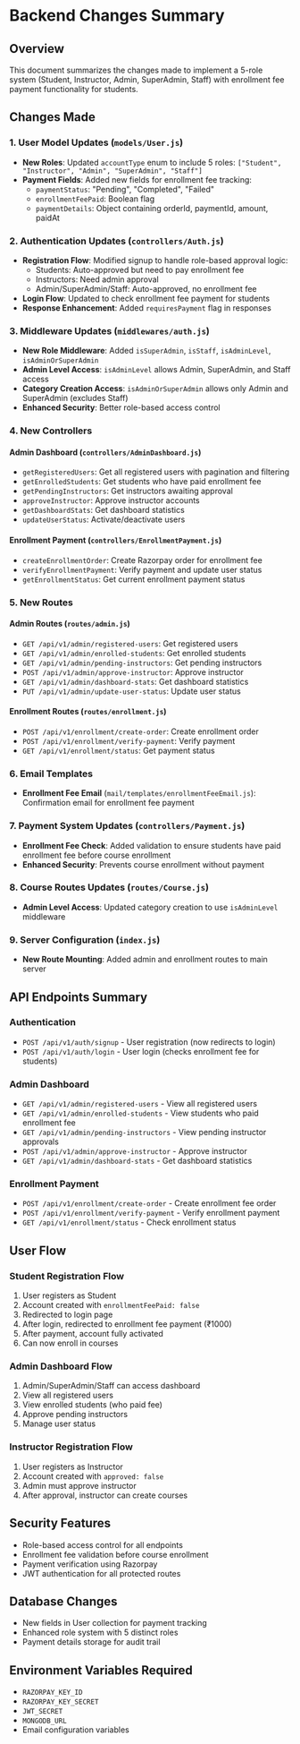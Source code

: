 # Backend Changes Summary

## Overview
This document summarizes the changes made to implement a 5-role system (Student, Instructor, Admin, SuperAdmin, Staff) with enrollment fee payment functionality for students.

## Changes Made

### 1. User Model Updates (`models/User.js`)
- **New Roles**: Updated `accountType` enum to include 5 roles: `["Student", "Instructor", "Admin", "SuperAdmin", "Staff"]`
- **Payment Fields**: Added new fields for enrollment fee tracking:
  - `paymentStatus`: "Pending", "Completed", "Failed"
  - `enrollmentFeePaid`: Boolean flag
  - `paymentDetails`: Object containing orderId, paymentId, amount, paidAt

### 2. Authentication Updates (`controllers/Auth.js`)
- **Registration Flow**: Modified signup to handle role-based approval logic:
  - Students: Auto-approved but need to pay enrollment fee
  - Instructors: Need admin approval
  - Admin/SuperAdmin/Staff: Auto-approved, no enrollment fee
- **Login Flow**: Updated to check enrollment fee payment for students
- **Response Enhancement**: Added `requiresPayment` flag in responses

### 3. Middleware Updates (`middlewares/auth.js`)
- **New Role Middleware**: Added `isSuperAdmin`, `isStaff`, `isAdminLevel`, `isAdminOrSuperAdmin`
- **Admin Level Access**: `isAdminLevel` allows Admin, SuperAdmin, and Staff access
- **Category Creation Access**: `isAdminOrSuperAdmin` allows only Admin and SuperAdmin (excludes Staff)
- **Enhanced Security**: Better role-based access control

### 4. New Controllers

#### Admin Dashboard (`controllers/AdminDashboard.js`)
- `getRegisteredUsers`: Get all registered users with pagination and filtering
- `getEnrolledStudents`: Get students who have paid enrollment fee
- `getPendingInstructors`: Get instructors awaiting approval
- `approveInstructor`: Approve instructor accounts
- `getDashboardStats`: Get dashboard statistics
- `updateUserStatus`: Activate/deactivate users

#### Enrollment Payment (`controllers/EnrollmentPayment.js`)
- `createEnrollmentOrder`: Create Razorpay order for enrollment fee
- `verifyEnrollmentPayment`: Verify payment and update user status
- `getEnrollmentStatus`: Get current enrollment payment status

### 5. New Routes

#### Admin Routes (`routes/admin.js`)
- `GET /api/v1/admin/registered-users`: Get registered users
- `GET /api/v1/admin/enrolled-students`: Get enrolled students
- `GET /api/v1/admin/pending-instructors`: Get pending instructors
- `POST /api/v1/admin/approve-instructor`: Approve instructor
- `GET /api/v1/admin/dashboard-stats`: Get dashboard statistics
- `PUT /api/v1/admin/update-user-status`: Update user status

#### Enrollment Routes (`routes/enrollment.js`)
- `POST /api/v1/enrollment/create-order`: Create enrollment order
- `POST /api/v1/enrollment/verify-payment`: Verify payment
- `GET /api/v1/enrollment/status`: Get payment status

### 6. Email Templates
- **Enrollment Fee Email** (`mail/templates/enrollmentFeeEmail.js`): Confirmation email for enrollment fee payment

### 7. Payment System Updates (`controllers/Payment.js`)
- **Enrollment Fee Check**: Added validation to ensure students have paid enrollment fee before course enrollment
- **Enhanced Security**: Prevents course enrollment without payment

### 8. Course Routes Updates (`routes/Course.js`)
- **Admin Level Access**: Updated category creation to use `isAdminLevel` middleware

### 9. Server Configuration (`index.js`)
- **New Route Mounting**: Added admin and enrollment routes to main server

## API Endpoints Summary

### Authentication
- `POST /api/v1/auth/signup` - User registration (now redirects to login)
- `POST /api/v1/auth/login` - User login (checks enrollment fee for students)

### Admin Dashboard
- `GET /api/v1/admin/registered-users` - View all registered users
- `GET /api/v1/admin/enrolled-students` - View students who paid enrollment fee
- `GET /api/v1/admin/pending-instructors` - View pending instructor approvals
- `POST /api/v1/admin/approve-instructor` - Approve instructor
- `GET /api/v1/admin/dashboard-stats` - Get dashboard statistics

### Enrollment Payment
- `POST /api/v1/enrollment/create-order` - Create enrollment fee order
- `POST /api/v1/enrollment/verify-payment` - Verify enrollment payment
- `GET /api/v1/enrollment/status` - Check enrollment status

## User Flow

### Student Registration Flow
1. User registers as Student
2. Account created with `enrollmentFeePaid: false`
3. Redirected to login page
4. After login, redirected to enrollment fee payment (₹1000)
5. After payment, account fully activated
6. Can now enroll in courses

### Admin Dashboard Flow
1. Admin/SuperAdmin/Staff can access dashboard
2. View all registered users
3. View enrolled students (who paid fee)
4. Approve pending instructors
5. Manage user status

### Instructor Registration Flow
1. User registers as Instructor
2. Account created with `approved: false`
3. Admin must approve instructor
4. After approval, instructor can create courses

## Security Features
- Role-based access control for all endpoints
- Enrollment fee validation before course enrollment
- Payment verification using Razorpay
- JWT authentication for all protected routes

## Database Changes
- New fields in User collection for payment tracking
- Enhanced role system with 5 distinct roles
- Payment details storage for audit trail

## Environment Variables Required
- `RAZORPAY_KEY_ID`
- `RAZORPAY_KEY_SECRET`
- `JWT_SECRET`
- `MONGODB_URL`
- Email configuration variables 